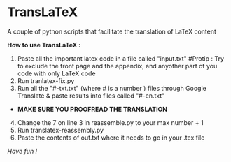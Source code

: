 # TransLaTeX
A couple of python scripts that facilitate the translation of LaTeX content

**How to use TransLaTeX :** 
1. Paste all the important latex code in a file called "input.txt" #Protip : Try to exclude the front page and the appendix, and anyother part of you code with only LaTeX code
2. Run tranlatex-fix.py
3. Run all the "#-txt.txt" (where # is a number ) files through Google Translate & paste results into files called "#-en.txt"
  * **MAKE SURE YOU PROOFREAD THE TRANSLATION**
4. Change the 7 on line 3 in reassemble.py to your max number + 1
5. Run translatex-reassembly.py
6. Paste the contents of out.txt where it needs to go in your .tex file

*Have fun !*
